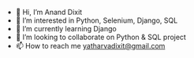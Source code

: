 - 👋 Hi, I’m Anand Dixit
- 👀 I’m interested in Python, Selenium, Django, SQL
- 🌱 I’m currently learning Django
- 💞️ I’m looking to collaborate on Python & SQL project
- 📫 How to reach me yatharvadixit@gmail.com

<!---
anand3820/anand3820 is a ✨ special ✨ repository because its `README.md` (this file) appears on your GitHub profile.
You can click the Preview link to take a look at your changes.
--->
